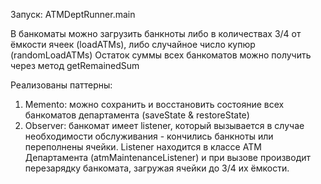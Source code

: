 
Запуск: ATMDeptRunner.main

В банкоматы можно загрузить банкноты либо в количествах 3/4 от ёмкости ячеек (loadATMs), либо случайное число купюр (randomLoadATMs)
Остаток суммы всех банкоматов можно получить через метод getRemainedSum 

Реализованы паттерны:
1. Memento: можно сохранить и восстановить состояние всех банкоматов департамента (saveState & restoreState)
2. Observer: банкомат имеет listener, который вызывается в случае необходимости обслуживания - кончились банкноты или переполнены ячейки. Listener находится в классе ATM Департамента (atmMaintenanceListener) и при вызове производит перезарядку банкомата, загружая ячейки до 3/4 их ёмкости. 
